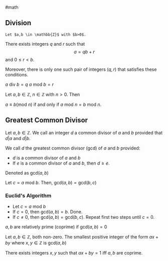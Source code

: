#math 

## Division

	Let $a,b \in \mathbb{Z}$ with $b>0$.

There exists integers $q$ and $r$ such that $$a=qb+r$$
and $0 \leq r < b$.

Moreover, there is only one such pair of integers $(q,r)$ that satisfies these conditions.

$a \text{ div } b = q$
$a \text{ mod } b = r$



Let $a,b \in \mathbb{Z}$, $n \in \mathbb{Z}$ with $n>0$. Then

$a \equiv b (\text{mod }n)$ if and only if $a \text{ mod }n = b \text{ mod }n$.


## Greatest Common Divisor

Let $a,b \in \mathbb{Z}$. We call an integer $d$ a common divisor of $a$ and $b$ provided that $d|a$ and $d|b$.

We call $d$ the greatest common divisor (gcd) of $a$ and $b$ provided:
- $d$ is a common divisor of $a$ and $b$
- If $e$ is a common divisor of $a$ and $b$, then $d \geq e$.

Denoted as $\text{gcd}(a,b)$


Let $c= a \text{ mod }b$. Then, $\text{gcd}(a,b) = \text{gcd}(b,c)$

### Euclid's Algorithm

- Let $c = a \text{ mod }b$ 
- If $c = 0$, then $\text{gcd}(a,b) = b$. Done.
- If $c \neq 0$, then  $\text{gcd}(a,b) = \text{gcd}(b,c)$. Repeat first two steps until $c=0$. 

$a,b$ are relatively prime (coprime) if $\text{gcd}(a,b)=0$

Let $a,b \in \mathbb{Z}$, both non-zero. The smallest positive integer of the form $ax+by$ where $x,y \in \mathbb{Z}$ is $\text{gcd}(a,b)$ 

There exists integers $x,y$ such that $ax+by = 1$ iff $a,b$ are coprime. 


